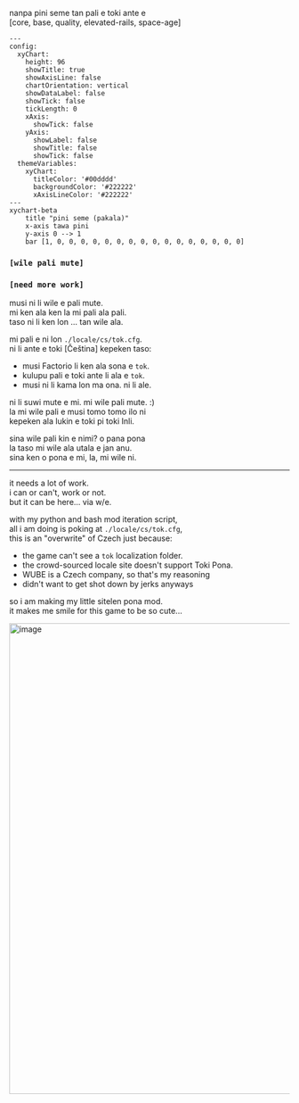 nanpa pini seme tan pali e toki ante e  
[core, base, quality, elevated-rails, space-age]

```mermaid
---
config:
  xyChart:
    height: 96
    showTitle: true
    showAxisLine: false
    chartOrientation: vertical
    showDataLabel: false
    showTick: false
    tickLength: 0
    xAxis:
      showTick: false
    yAxis:
      showLabel: false
      showTitle: false
      showTick: false
  themeVariables:
    xyChart:
      titleColor: '#00dddd'
      backgroundColor: '#222222'
      xAxisLineColor: '#222222'
---
xychart-beta
    title "pini seme (pakala)"
    x-axis tawa pini
    y-axis 0 --> 1
    bar [1, 0, 0, 0, 0, 0, 0, 0, 0, 0, 0, 0, 0, 0, 0, 0, 0]
```

### `[wile pali mute]`
### `[need more work]`

musi ni li wile e pali mute.  
mi ken ala ken la mi pali ala pali.  
taso ni li ken lon ... tan wile ala.  

mi pali e ni lon `./locale/cs/tok.cfg`.  
ni li ante e toki [Čeština] kepeken taso:  
- musi Factorio li ken ala sona e `tok`.  
- kulupu pali e toki ante li ala e `tok`.  
- musi ni li kama lon ma ona. ni li ale.

ni li suwi mute e mi. mi wile pali mute. :)  
la mi wile pali e musi tomo tomo ilo ni  
kepeken ala lukin e toki pi toki Inli.

sina wile pali kin e nimi? o pana pona  
la taso mi wile ala utala e jan anu.  
sina ken o pona e mi, la, mi wile ni.  

---

it needs a lot of work.  
i can or can't, work or not.  
but it can be here... via w/e.  

with my python and bash mod iteration script,   
all i am doing is poking at `./locale/cs/tok.cfg`,  
this is an "overwrite" of Czech just because:  
- the game can't see a `tok` localization folder.  
- the crowd-sourced locale site doesn't support Toki Pona.  
- WUBE is a Czech company, so that's my reasoning  
- didn't want to get shot down by jerks anyways  

so i am making my little sitelen pona mod.  
it makes me smile for this game to be so cute...  

<img width="709" height="844" alt="image" src="https://github.com/user-attachments/assets/06581f14-c2a3-4331-b3c0-4457b578796e" />
